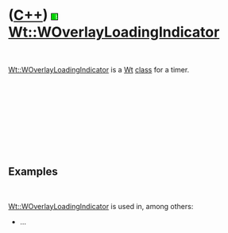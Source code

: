 



 

 

 

 

 

([C++](Cpp.md)) ![Wt](PicWt.png) [Wt::WOverlayLoadingIndicator](CppWOverlayLoadingIndicator.md)
=================================================================================================

 

[Wt::WOverlayLoadingIndicator](CppWOverlayLoadingIndicator.md) is a
[Wt](CppWt.md) [class](CppClass.md) for a timer.

 

 

 

 

 

Examples
--------

 

[Wt::WOverlayLoadingIndicator](CppWOverlayLoadingIndicator.md) is used
in, among others:

-   ...

 

 

 

 

 





 



